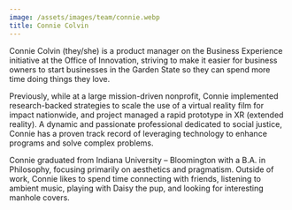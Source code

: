 ```yaml
---
image: /assets/images/team/connie.webp
title: Connie Colvin
---
```


Connie Colvin (they/she) is a product manager on the Business Experience initiative at the Office of Innovation, striving to make it easier for business owners to start businesses in the Garden State so they can spend more time doing things they love.

Previously, while at a large mission-driven nonprofit, Connie implemented research-backed strategies to scale the use of a virtual reality film for impact nationwide, and project managed a rapid prototype in XR (extended reality). A dynamic and passionate professional dedicated to social justice, Connie has a proven track record of leveraging technology to enhance programs and solve complex problems.

Connie graduated from Indiana University – Bloomington with a B.A. in Philosophy, focusing primarily on aesthetics and pragmatism. Outside of work, Connie likes to spend time connecting with friends, listening to ambient music, playing with Daisy the pup, and looking for interesting manhole covers.
